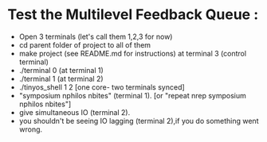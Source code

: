 # Test the Multilevel Feedback Queue :

  - Open 3 terminals (let's call them 1,2,3 for now)
  - cd parent folder of project to all of them
  - make project (see README.md for instructions) at terminal 3 (control terminal)
  - ./terminal 0 (at terminal 1)
  - ./terminal 1 (at terminal 2)
  - ./tinyos_shell 1 2 [one core- two terminals synced]
  - "symposium nphilos nbites" (terminal 1). [or "repeat nrep symposium nphilos nbites"]
  - give simultaneous IO (terminal 2).
  - you shouldn't be seeing IO lagging (terminal 2),if you do something went wrong.



